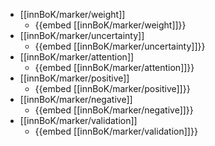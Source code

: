 
- [[innBoK/marker/weight]]
	- {{embed [[innBoK/marker/weight]]}}
- [[innBoK/marker/uncertainty]]
	- {{embed [[innBoK/marker/uncertainty]]}}
- [[innBoK/marker/attention]]
	- {{embed [[innBoK/marker/attention]]}}
- [[innBoK/marker/positive]]
	- {{embed [[innBoK/marker/positive]]}}
- [[innBoK/marker/negative]]
	- {{embed [[innBoK/marker/negative]]}}
- [[innBoK/marker/validation]]
	- {{embed [[innBoK/marker/validation]]}}











